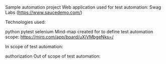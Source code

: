 Sample automation project
Web application used for test automation: Swag Labs (https://www.saucedemo.com/)

Technologies used:

python
pytest
selenium
Mind-map created for to define test automation scope: https://miro.com/app/board/uXjVMbgeNks=/

In scope of test automation:

authorization
Out of scope of test automation:
